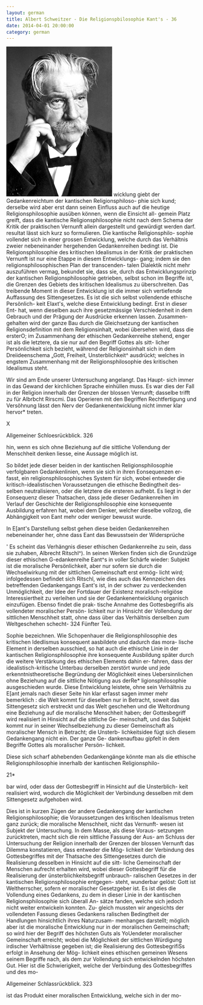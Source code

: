 ```yaml
---
layout: german
title: Albert Schweitzer - Die Religionspbilosophie Kant's - 36
date: 2014-04-01 20:00:00
category: german
---
```

<img src="/assets/images/Albert_Schweitzer_1952.jpg" class="alignright" />
wicklung giebt der Gedankenreichtum der kantischen Religionsphiloso- 
phie sich kund; derselbe wird aber erst dann seinen Einfluss auch auf die 
heutige Religionsphilosophie ausüben können, wenn die Einsicht all- 
gemein Platz greift, dass die kantische Religionsphilosophie nicht nach 
dem Schema der Kritik der praktischen Vernunft allein dargestellt und 
gewürdigt werden darf. 
resultat lässt sich kurz so formulieren. Die kantische Religionsphilo- 
sophie vollendet sich in einer grossen Entwicklung, welche durch das 
Verhältnis zweier nebeneinander hergehenden Gedankenreihen bedingt 
ist. Die Religionsphilosophie des kritischen Idealismus in der Kritik 
der praktischen Vernunft ist nur eine Etappe in diesem Entwicklungs- 
gang; indem sie den religionsphilosophischen Plan der transcenden- 
talen Dialektik nicht mehr auszuführen vermag, bekundet sie, dass 
sie, durch das Entwicklungsprinzip der kantischen Religionsphilosophie 
getrieben, selbst schon im Begriffe ist, die Grenzen des Gebiets des 
kritischen Idealismus zu überschreiten. Das treibende Moment in 
dieser Entwicklung ist die immer sich vertiefende Auffassung des 
Sittengesetzes. Es ist die sich selbst vollendende ethische Persönlich- 
keit EIaxt's, welche diese Entwicklung bedingt. Erst in dieser Ent- 
hat, wenn dieselben auch ihre gesetzmässige Verschiedenheit in dem 
Gebrauch und der Prägung der Ausdrücke erkennen lassen. Zusammen- 
gehalten wird der ganze Bau durch die Gleichsetzung der kantischen 
Religionsdefinition mit dem Religionsinhalt, wobei übersehen wird, dass 
die ersterO; im Zusammenhang der ethischen Gedankenreihe stehend, 
enger ist als die letztere, da sie nur auf den Begriff Gottes als sitt- 
licher Persönlichkeit sich bezieht, während der Religionsinhalt sich in 
dem Dreiideenschema „Gott, Freiheit, Unsterblichkeit^ ausdrückt; 
welches in engstem Zusammenhang mit der Religionsphilosophie des 
kritischen Idealismus steht. 

Wir sind am Ende unserer Untersuchung angelangt. Das Haupt- 
sich immer in das Gewand der kirchlichen Sprache einhüllen muss. Es war dies 
der Fall in der Religion innerhalb der Grenzen der blossen Vernunft; dasselbe trifft 
zu für Albrbcht Rirscmi. Das Operieren mit den Begriffen Rechtfertigung und 
Versöhnung lässt den Nerv der Gedankenentwicklung nicht immer klar hervor* 
treten. 

X 



Allgemeiner Schloesrückblick. 326 

hin, wenn es sich ohne Beziehung auf die sittliche Vollendung der 
Menschheit denken liesse, eine Aussage möglich ist. 

So bildet jede dieser beiden in der kantischen Religionsphilosophie 
verfolgbaren Gedankenlinien, wenn sie sich in ihren Eonsequenzen er- 
fasst, ein religionsphilosophisches System für sich, wobei entweder die 
kritisch-idealistischen Voraussetzungen die ethische Bedingtheit des- 
selben neutralisieren, oder die letztere die ersteren aufhebt. Es liegt 
in der Eonsequenz dieser Thatsachen, dass jede dieser Gedankenreihen 
im Verlauf der Geschichte der Religionsphilosophie eine konsequente 
Ausbildung erfahren hat, wobei dem Denker, welcher dieselbe vollzog, 
die Abhängigkeit von Eant mehr oder weniger bewusst wurde. 

In E[ant's Darstellung selbst gehen diese beiden Gedankenreihen 
nebeneinander her, ohne dass Eant das Bewusstsein der Widersprüche 

' Es scheint das Verhängnis dieser ethischen Gedankenreihe zu sein, dass sie 
zuhaben, Albrecht Ritschl^). In seinen Werken finden sich die 
Grundzüge dieser ethischen G-edankenreihe Eant^s in voller Schärfe 
wieder: Subjekt ist die moralische Persönlichkeit, aber nur sofern sie 
durch die Wechselwirkung mit der sittlichen Gemeinschaft erst ermög- 
licht wird; infolgedessen befindet sich Ritschl, wie dies auch das 
Kennzeichen des betreffenden Gedankengangs Eant's ist, in der 
schwer zu verdeckenden Unmöglichkeit, der Idee der Fortdauer der 
Existenz moralisch-religiöse Interessiertheit zu verleihen und sie der 
Gedankenentwicklung organisch einzufügen. Ebenso findet die prak- 
tische Annahme des Gottesbegrifis als vollendeter moralischer Persön- 
lichkeit nur in Hinsicht der Vollendung der sittlichen Menschheit statt, 
ohne dass über das Verhältnis derselben zum Weltgeschehen schecht- 
324 Fünfter Teü. 

Sophie bezeichnen. Wie Schopenhauer die Religionsphilosophie des 
kritischen Idedlismus konsequent aasbildete und dadurch das mora- 
lische Element in derselben ausschied, so hat auch die ethische Linie 
in der kantischen Religionsphilosophie ihre konsequente Ausbildung 
später durch die weitere Verstärkung des ethischen Elements dahin er- 
fahren, dass der idealistisch-kritische Unterbau derselben zerstört wurde 
und jede erkenntnistheoretische Begründung der Möglichkeit eines 
Uebersinnlichen ohne Beziehung auf die sittliche Nötigung aus derRe* 
ligionsphilosophie ausgeschieden wurde. Diese Entwicklung leistete, 
ohne sein Verhältnis zu E[ant jemals nach dieser Seite hin klar erfasst 
sagen immer mehr bemerklich : die Welt kommt für dieselben nur in 
Betracht, soweit das Sittengesetz sich erstreckt und das Welt geschehen 
und die Weltordnung eine Beziehung auf die moralische Menschheit 
haben; der Gottesbegriff wird realisiert in Hinsicht auf die sittliche Ge- 
meinschaft, und das Subjekt kommt nur in seiner Wechselbeziehung zu 
dieser Gemeinschaft als moralischer Mensch in Betracht; die Unsterb- 
lichkeitsidee fügt sich diesem Gedankengang nicht ein. Der ganze Ge- 
dankenaufbau gipfelt in dem Begriffe Gottes als moralischer Persön- 
lichkeit. 

Diese sich scharf abhebenden Gedankengänge könnte man als die 
ethische Religionsphilosophie innerhalb der kantischen Religionsphilo- 


21* 

bar wird, oder dass der Gottesbegriff in Hinsicht auf die Unsterblich- 
keit realisiert wird, wodurch die Möglichkeit der Verbindung desselben 
mit dem Sittengesetz aufgehoben wird. 

Dies ist in kurzen Zügen der andere Gedankengang der kantischen 
Religionsphilosophie; die Voraussetzungen des kritischen Idealismus 
treten ganz zurück; die moralische Menschheit, nicht das Vernunft- 
wesen ist Subjekt der Untersuchung. In dem Masse, als diese Voraus- 
setzungen zurücktreten, macht sich die rein sittliche Fassung der Aus- 
am Schluss der Untersuchung der Religion innerhalb der Grenzen der 
blossen Vernunft das Dilemma konstatieren, dass entweder die Mög- 
lichkeit der Verbindung des Gottesbegriffes mit der Thatsache des 
Sittengesetzes durch die Realisierung desselben in Hinsicht auf die sitt- 
liche Gemeinschaft der Menschen aufrecht erhalten wird, wobei dieser 
Gottesbegriff für die Realisierung der ünsterblichkeitsbegriff unbrauch- 
ralischen Gesetzes in der kantischen Religionsphilosophie entgegen- 
steht, wunderbar gelöst: Gott ist Weltherrscher, sofern er moralischer 
Gesetzgeber ist. Es ist dies die Vollendung eines Gedankens, zu dem 
in dieser Linie in der kantischen Religionsphilosophie sich überall An- 
sätze fanden, welche sich jedoch nicht weiter entwickeln konnten. Zu- 
gleich mussten wir angesichts der vollendeten Fassung dieses Gedankens 
ralischen Bedingtheit der Handlungen hinsichtlich ihres Naturzusam- 
menhanges darstellt; möglich aber ist die moralische Entwicklung nur 
in der moralischen Gemeinschaft; so wird hier der Begriff des höchsten 
Guts als YoUendeter moralischer Gemeinschaft erreicht; wobei die 
Möglichkeit der sittlichen Würdigung irdischer Verhältnisse gegeben 
ist; die Realisierung des GottesbegrifiSs erfolgt in Ansehung der Mög- 
lichkeit eines ethischen gemeinen Wesens seinem Begriffe nach, als 
dem zur Vollendung sich entwickelnden höchsten Gut. Hier ist die 
Schwierigkeit, welche der Verbindung des Gottesbegriffes und des mo- 

Allgemeiner Schlassrückblick. 323 

ist das Produkt einer moralischen Entwicklung, welche sich in der mo- 

